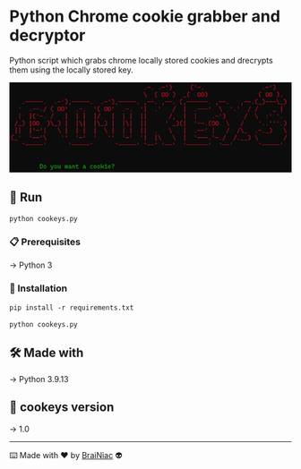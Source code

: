 # Python Chrome cookie grabber and decryptor

Python script which grabs chrome locally stored cookies and
drecrypts them using the locally stored key.

![alt text](https://github.com/babyboydaprince/cookeys/blob/main/img/banner.png?raw=true)

## 🚀 Run

 ```
python cookeys.py
 ```
### 📋 Prerequisites

-> Python 3


### 🔧 Installation
```
pip install -r requirements.txt
```
```
python cookeys.py
```

## 🛠️ Made with

-> Python 3.9.13


## 📌 cookeys version

-> 1.0

---

⌨️ Made with ❤️ by [BraiNiac](https://github.com/babyboydaprince) 👽

